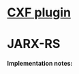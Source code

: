 [CXF plugin](http://)
===========================================

JARX-RS
=======

#### Implementation notes:

